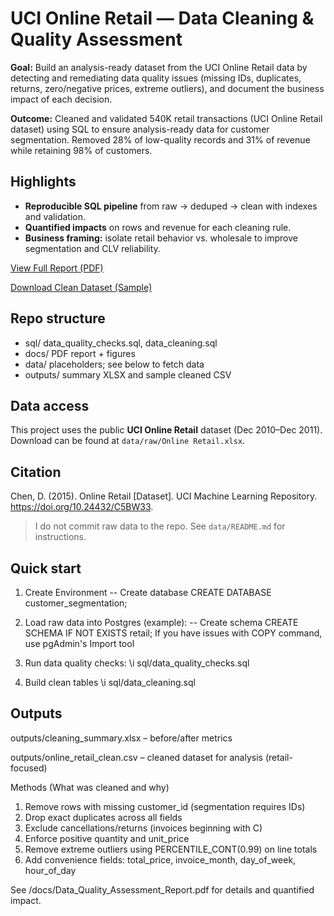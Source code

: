 # UCI Online Retail — Data Cleaning & Quality Assessment

**Goal:** Build an analysis-ready dataset from the UCI Online Retail data by detecting and remediating data quality issues (missing IDs, duplicates, returns, zero/negative prices, extreme outliers), and document the business impact of each decision.

**Outcome:** Cleaned and validated 540K retail transactions (UCI Online Retail dataset) using SQL to ensure analysis-ready data for customer segmentation. Removed 28% of low-quality records and 31% of revenue while retaining 98% of customers.

## Highlights 
- **Reproducible SQL pipeline** from raw → deduped → clean with indexes and validation.
- **Quantified impacts** on rows and revenue for each cleaning rule.
- **Business framing:** isolate retail behavior vs. wholesale to improve segmentation and CLV reliability.

[View Full Report (PDF)](docs/Data_Quality_Assessment_Report.pdf)

[Download Clean Dataset (Sample)](outputs/sample_clean.csv)

## Repo structure
- sql/ data_quality_checks.sql, data_cleaning.sql
- docs/ PDF report + figures
- data/ placeholders; see below to fetch data
- outputs/ summary XLSX and sample cleaned CSV

## Data access
This project uses the public **UCI Online Retail** dataset (Dec 2010–Dec 2011). 
Download can be found at `data/raw/Online Retail.xlsx`.

## Citation
Chen, D. (2015). Online Retail [Dataset]. UCI Machine Learning Repository. https://doi.org/10.24432/C5BW33.

> I do not commit raw data to the repo. See `data/README.md` for instructions.

## Quick start
1) Create Environment
    -- Create database
CREATE DATABASE customer_segmentation;

2) Load raw data into Postgres (example):
   -- Create schema
CREATE SCHEMA IF NOT EXISTS retail;
If you have issues with COPY command, use pgAdmin's Import tool

3) Run data quality checks:
   \i sql/data_quality_checks.sql

4) Build clean tables
   \i sql/data_cleaning.sql

## Outputs

outputs/cleaning_summary.xlsx – before/after metrics

outputs/online_retail_clean.csv – cleaned dataset for analysis (retail-focused)

Methods (What was cleaned and why)
  1) Remove rows with missing customer_id (segmentation requires IDs)
  2) Drop exact duplicates across all fields
  3) Exclude cancellations/returns (invoices beginning with C)
  4) Enforce positive quantity and unit_price
  5) Remove extreme outliers using PERCENTILE_CONT(0.99) on line totals
  6) Add convenience fields: total_price, invoice_month, day_of_week, hour_of_day

See /docs/Data_Quality_Assessment_Report.pdf for details and quantified impact.
